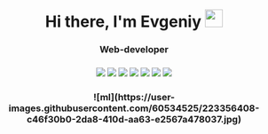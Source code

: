 <h1 align="center">Hi there, I'm Evgeniy
<img src="https://github.com/blackcater/blackcater/raw/main/images/Hi.gif" height="32"/></h1>
<h3 align="center">Web-developer</h3>
<h3 align="center">
  <img src = "https://img.shields.io/badge/python-3670A0?style=for-the-badge&logo=python&logoColor=ffdd54" />
  <img src = "https://img.shields.io/badge/php-%23777BB4.svg?style=for-the-badge&logo=php&logoColor=white" />
  <img src = "https://img.shields.io/badge/mysql-%2300f.svg?style=for-the-badge&logo=mysql&logoColor=white" />
  <img src = "https://img.shields.io/badge/javascript-%23323330.svg?style=for-the-badge&logo=javascript&logoColor=%23F7DF1E" />
  <img src = "https://img.shields.io/badge/jquery-%230769AD.svg?style=for-the-badge&logo=jquery&logoColor=white" />
  <img src = "https://img.shields.io/badge/html5-%23E34F26.svg?style=for-the-badge&logo=html5&logoColor=white" />
  <img src = "https://img.shields.io/badge/css3-%231572B6.svg?style=for-the-badge&logo=css3&logoColor=white" />
</h3>
<h3 align="center">
  ![ml](https://user-images.githubusercontent.com/60534525/223356408-c46f30b0-2da8-410d-aa63-e2567a478037.jpg)
</h3>
